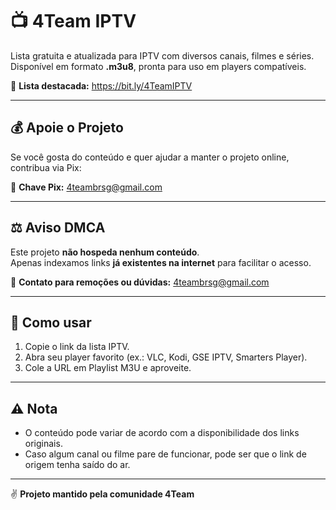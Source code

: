 # 📺 4Team IPTV

Lista gratuita e atualizada para IPTV com diversos canais, filmes e séries.  
Disponível em formato **.m3u8**, pronta para uso em players compatíveis.

🔗 **Lista destacada:** https://bit.ly/4TeamIPTV

---

## 💰 Apoie o Projeto
Se você gosta do conteúdo e quer ajudar a manter o projeto online, contribua via Pix:  

📧 **Chave Pix:** 4teambrsg@gmail.com

---

## ⚖️ Aviso DMCA
Este projeto **não hospeda nenhum conteúdo**.  
Apenas indexamos links **já existentes na internet** para facilitar o acesso.  

📩 **Contato para remoções ou dúvidas:** 4teambrsg@gmail.com

---

## 🚀 Como usar
1. Copie o link da lista IPTV.
2. Abra seu player favorito  (ex.: VLC, Kodi, GSE IPTV, Smarters Player).
3. Cole a URL em Playlist M3U e aproveite.

---

## ⚠️ Nota
- O conteúdo pode variar de acordo com a disponibilidade dos links originais.
- Caso algum canal ou filme pare de funcionar, pode ser que o link de origem tenha saído do ar.

---
✌️ **Projeto mantido pela comunidade 4Team**
